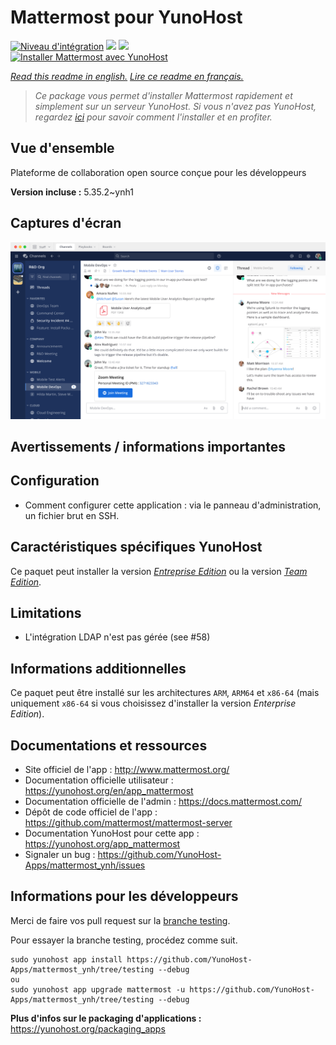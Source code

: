 # Mattermost pour YunoHost

[![Niveau d'intégration](https://dash.yunohost.org/integration/mattermost.svg)](https://dash.yunohost.org/appci/app/mattermost) ![](https://ci-apps.yunohost.org/ci/badges/mattermost.status.svg) ![](https://ci-apps.yunohost.org/ci/badges/mattermost.maintain.svg)  
[![Installer Mattermost avec YunoHost](https://install-app.yunohost.org/install-with-yunohost.svg)](https://install-app.yunohost.org/?app=mattermost)

*[Read this readme in english.](./README.md)*
*[Lire ce readme en français.](./README_fr.md)*

> *Ce package vous permet d'installer Mattermost rapidement et simplement sur un serveur YunoHost.
Si vous n'avez pas YunoHost, regardez [ici](https://yunohost.org/#/install) pour savoir comment l'installer et en profiter.*

## Vue d'ensemble

Plateforme de collaboration open source conçue pour les développeurs

**Version incluse :** 5.35.2~ynh1



## Captures d'écran

![](./doc/screenshots/screenshot.png)

## Avertissements / informations importantes

## Configuration

 * Comment configurer cette application : via le panneau d'administration, un fichier brut en SSH.

## Caractéristiques spécifiques YunoHost

Ce paquet peut installer la version [*Entreprise Edition*](https://docs.mattermost.com/overview/product.html#mattermost-enterprise-edition) ou la version [*Team Edition*](https://docs.mattermost.com/overview/product.html#mattermost-team-edition).

## Limitations

* L'intégration LDAP n'est pas gérée (see #58)

## Informations additionnelles

Ce paquet peut être installé sur les architectures `ARM`, `ARM64` et `x86-64` (mais uniquement `x86-64` si vous choisissez d'installer la version *Enterprise Edition*).

## Documentations et ressources

* Site officiel de l'app : http://www.mattermost.org/
* Documentation officielle utilisateur : https://yunohost.org/en/app_mattermost
* Documentation officielle de l'admin : https://docs.mattermost.com/
* Dépôt de code officiel de l'app : https://github.com/mattermost/mattermost-server
* Documentation YunoHost pour cette app : https://yunohost.org/app_mattermost
* Signaler un bug : https://github.com/YunoHost-Apps/mattermost_ynh/issues

## Informations pour les développeurs

Merci de faire vos pull request sur la [branche testing](https://github.com/YunoHost-Apps/mattermost_ynh/tree/testing).

Pour essayer la branche testing, procédez comme suit.
```
sudo yunohost app install https://github.com/YunoHost-Apps/mattermost_ynh/tree/testing --debug
ou
sudo yunohost app upgrade mattermost -u https://github.com/YunoHost-Apps/mattermost_ynh/tree/testing --debug
```

**Plus d'infos sur le packaging d'applications :** https://yunohost.org/packaging_apps